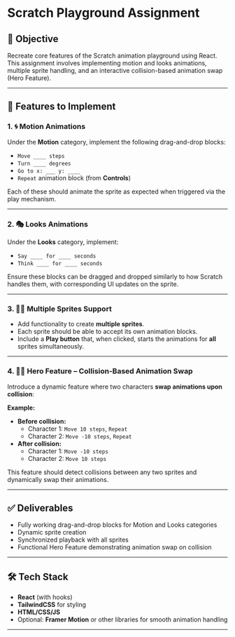 # Scratch Playground Assignment

## 📌 Objective
Recreate core features of the Scratch animation playground using React. This assignment involves implementing motion and looks animations, multiple sprite handling, and an interactive collision-based animation swap (Hero Feature).

---

## 🚀 Features to Implement

### 1. 🌀 Motion Animations
Under the **Motion** category, implement the following drag-and-drop blocks:

- `Move ____ steps`
- `Turn ____ degrees`
- `Go to x: ___ y: ____`
- `Repeat` animation block (from **Controls**)

Each of these should animate the sprite as expected when triggered via the play mechanism.

---

### 2. 🎭 Looks Animations
Under the **Looks** category, implement:

- `Say ____ for ____ seconds`
- `Think ____ for ____ seconds`

Ensure these blocks can be dragged and dropped similarly to how Scratch handles them, with corresponding UI updates on the sprite.

---

### 3. 🧍‍♂️ Multiple Sprites Support
- Add functionality to create **multiple sprites**.
- Each sprite should be able to accept its own animation blocks.
- Include a **Play button** that, when clicked, starts the animations for **all** sprites simultaneously.

---

### 4. 🦸‍♂️ Hero Feature – Collision-Based Animation Swap
Introduce a dynamic feature where two characters **swap animations upon collision**:

**Example:**
- **Before collision:**
  - Character 1: `Move 10 steps`, `Repeat`
  - Character 2: `Move -10 steps`, `Repeat`
- **After collision:**
  - Character 1: `Move -10 steps`
  - Character 2: `Move 10 steps`

This feature should detect collisions between any two sprites and dynamically swap their animations.

---

## ✅ Deliverables
- Fully working drag-and-drop blocks for Motion and Looks categories
- Dynamic sprite creation
- Synchronized playback with all sprites
- Functional Hero Feature demonstrating animation swap on collision

---

## 🛠️ Tech Stack
- **React** (with hooks)
- **TailwindCSS** for styling
- **HTML/CSS/JS**
- Optional: **Framer Motion** or other libraries for smooth animation handling

---

